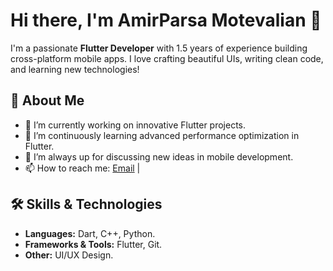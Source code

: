 # Hi there, I'm AmirParsa Motevalian 👋


I'm a passionate **Flutter Developer** with 1.5 years of experience building cross-platform mobile apps. I love crafting beautiful UIs, writing clean code, and learning new technologies!


## 🚀 About Me
- 🔭 I’m currently working on innovative Flutter projects.
- 🌱 I’m continuously learning advanced performance optimization in Flutter.
- 🤔 I’m always up for discussing new ideas in mobile development.
- 📫 How to reach me: [Email](mailto:apmotevalian@gmail.com) | <!-- [LinkedIn](https://linkedin.com/in/yourprofile) -->


## 🛠 Skills & Technologies
- **Languages:** Dart, C++, Python.
- **Frameworks & Tools:** Flutter, Git.
- **Other:** UI/UX Design.


<!-- “Code is like humor. When you have to explain it, it’s bad.” – Cory House -->
